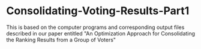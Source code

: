 # Consolidating-Voting-Results-Part1
This is based on the computer programs and corresponding output files described in our paper entitled "An Optimization Approach for Consolidating the Ranking Results from a Group of Voters"
